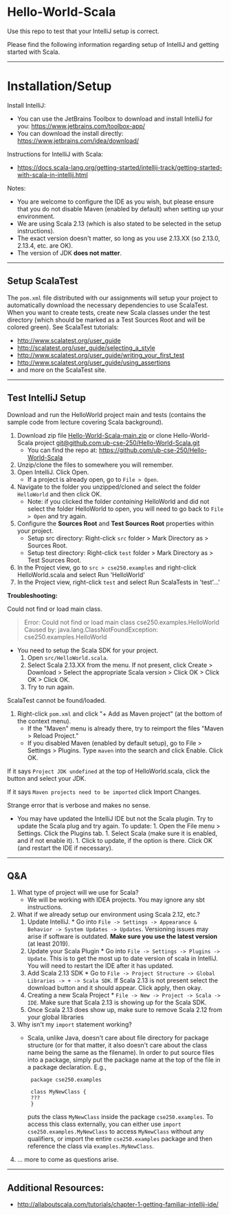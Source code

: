 # Hello-World-Scala
Use this repo to test that your IntelliJ setup is correct.

Please find the following information regarding setup of IntelliJ and getting started with Scala.

---

Installation/Setup
===

Install IntelliJ:
* You can use the JetBrains Toolbox to download and install IntelliJ for you: https://www.jetbrains.com/toolbox-app/
* You can download the install directly: https://www.jetbrains.com/idea/download/

Instructions for IntelliJ with Scala:
* https://docs.scala-lang.org/getting-started/intellij-track/getting-started-with-scala-in-intellij.html

Notes:
* You are welcome to configure the IDE as you wish, but please ensure that you do not disable Maven (enabled by default) when setting up your environment.
* We are using Scala 2.13 (which is also stated to be selected in the setup instructions).
* The exact version doesn't matter, so long as you use 2.13.XX (so 2.13.0, 2.13.4, etc. are OK).
* The version of JDK **does not matter**.

---

Setup ScalaTest
---

The `pom.xml` file distributed with our assignments will setup your project to automatically download the necessary dependencies to use ScalaTest.
When you want to create tests, create new Scala classes under the test directory (which should be marked as a Test Sources Root and will be colored green).
See ScalaTest tutorials:
* http://www.scalatest.org/user_guide
* http://scalatest.org/user_guide/selecting_a_style
* http://www.scalatest.org/user_guide/writing_your_first_test
* http://www.scalatest.org/user_guide/using_assertions
* and more on the ScalaTest site.

---

Test IntelliJ Setup
--- 

Download and run the HelloWorld project main and tests (contains the sample code from lecture covering Scala background).
1. Download zip file [Hello-World-Scala-main.zip](https://github.com/ub-cse-250/Hello-World-Scala/archive/main.zip) or clone Hello-World-Scala project [git@github.com:ub-cse-250/Hello-World-Scala.git](git@github.com:ub-cse-250/Hello-World-Scala.git)
    * You can find the repo at: https://github.com/ub-cse-250/Hello-World-Scala
2. Unzip/clone the files to somewhere you will remember.
3. Open IntelliJ. Click Open.
     * If a project is already open, go to `File > Open`.
4. Navigate to the folder you unzipped/cloned and select the folder `HelloWorld` and then click OK.
    * Note: if you clicked the folder *containing* HelloWorld and did not select the folder HelloWorld to open, you will need to go back to `File > Open` and try again.
5. Configure the **Sources Root** and **Test Sources Root** properties within your project.
    * Setup src directory: Right-click `src` folder > Mark Directory as > Sources Root.
    * Setup test directory: Right-click `test` folder > Mark Directory as > Test Sources Root.
6. In the Project view, go to `src > cse250.examples` and right-click HelloWorld.scala and select Run 'HelloWorld'
7. In the Project view, right-click `test` and select Run ScalaTests in 'test'...'

**Troubleshooting:**

Could not find or load main class.
> Error: Could not find or load main class cse250.examples.HelloWorld
> Caused by: java.lang.ClassNotFoundException: cse250.examples.HelloWorld

* You need to setup the Scala SDK for your project.
     1. Open `src/HelloWorld.scala`.
     1. Select Scala 2.13.XX from the menu. If not present, click Create > Download > Select the appropriate Scala version > Click OK > Click OK > Click OK.
     1. Try to run again.

ScalaTest cannot be found/loaded.
1. Right-click `pom.xml` and click "+ Add as Maven project" (at the bottom of the context menu).
      * If the "Maven" menu is already there, try to reimport the files "Maven > Reload Project."
      * If you disabled Maven (enabled by default setup), go to File > Settings > Plugins. Type `maven` into the search and click Enable. Click OK.


If it says `Project JDK undefined` at the top of HelloWorld.scala, click the button and select your JDK.

If it says `Maven projects need to be imported` click Import Changes.

Strange error that is verbose and makes no sense.
 * You may have updated the IntelliJ IDE but not the Scala plugin. Try to update the Scala plug and try again. To update:
       1. Open the File menu > Settings. Click the Plugins tab.
       1. Select Scala (make sure it is enabled, and if not enable it).
       1. Click to update, if the option is there. Click OK (and restart the IDE if necessary).

---

Q&A
---

1. What type of project will we use for Scala?
    * We will be working with IDEA projects. You may ignore any sbt instructions.
2. What if we already setup our environment using Scala 2.12, etc.?
    1. Update IntelliJ.
           * Go into `File -> Settings -> Appearance & Behavior -> System Updates -> Updates`. Versioning issues may arise if software is outdated. **Make sure you use the latest version** (at least 2019).
    2. Update your Scala Plugin
           * Go into `File -> Settings -> Plugins -> Update`. This is to get the most up to date version of scala in IntelliJ. You will need to restart the IDE after it has updated.
    3. Add Scala 2.13 SDK
           * Go to `File -> Project Structure -> Global Libraries -> + -> Scala SDK`. If Scala 2.13 is not present select the download button and it should appear. Click apply, then okay.
    4. Creating a new Scala Project
           * `File -> New -> Project -> Scala -> IDE`. Make sure that Scala 2.13 is showing up for the Scala SDK.
    5. Once Scala 2.13 does show up, make sure to remove Scala 2.12 from your global libraries
3. Why isn't my `import` statement working?
    * Scala, unlike Java, doesn't care about file directory for package structure (or for that matter, it also doesn't care about the class name being the same as the filename). In order to put source files into a package, simply put the package name at the top of the file in a package declaration. E.g.,
           
           package cse250.examples
           
           class MyNewClass {
           ???
           }
      puts the class `MyNewClass` inside the package `cse250.examples`. To access this class externally, you can either use `import cse250.examples.MyNewClass` to access `MyNewClass` without any qualifiers, or import the entire `cse250.examples` package and then reference the class via `examples.MyNewClass`.
4. ... more to come as questions arise.

---

Additional Resources:
---

* http://allaboutscala.com/tutorials/chapter-1-getting-familiar-intellij-ide/

